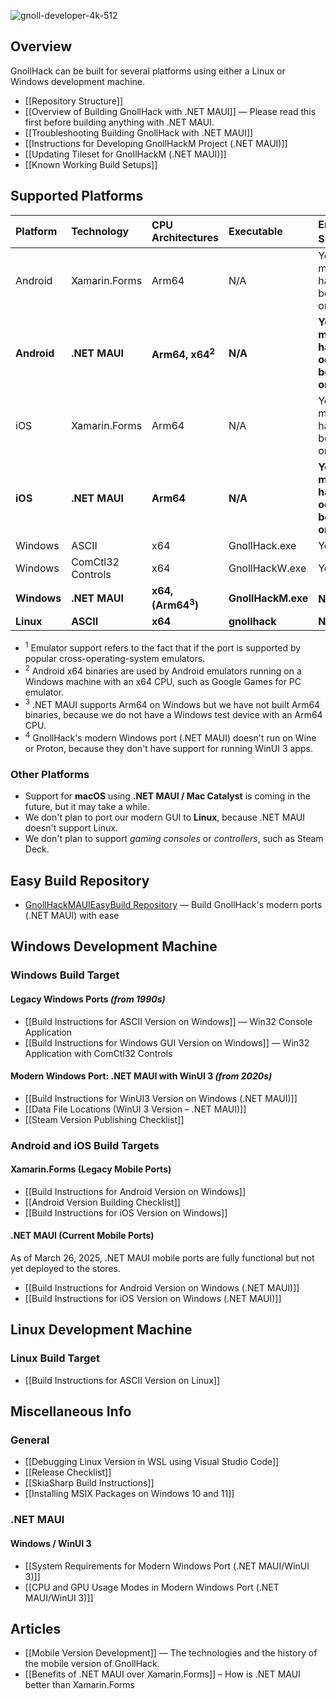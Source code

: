 ![gnoll-developer-4k-512](https://github.com/hyvanmielenpelit/GnollHack/assets/16661034/4776b936-c013-47b4-8bee-636f9dc5120d)


## Overview


GnollHack can be built for several platforms using either a Linux or Windows development machine.

* [[Repository Structure]]
* [[Overview of Building GnollHack with .NET MAUI]] — Please read this first before building anything with .NET MAUI.
* [[Troubleshooting Building GnollHack with .NET MAUI]]
* [[Instructions for Developing GnollHackM Project (.NET MAUI)]]
* [[Updating Tileset for GnollHackM (.NET MAUI)]]
* [[Known Working Build Setups]]


## Supported Platforms


| Platform | Technology | CPU Architectures | Executable | Emulator Support<sup>1</sup> |  Status |
|:---------|:-----------|:------------------|:-----------|:-----------------------------|:--------|
| Android | Xamarin.Forms | Arm64 | N/A | Yes, but may have odd behavior or crash | Legacy |
| **Android** | **.NET MAUI** | **Arm64, x64<sup>2</sup>** | **N/A** | **Yes, but may have odd behavior or crash** | **Current** | 
| iOS | Xamarin.Forms | Arm64 | N/A | Yes, but may have odd behavior or crash | Legacy |
| **iOS** | **.NET MAUI** | **Arm64** | **N/A** | **Yes, but may have odd behavior or crash** | **Current** |
| Windows | ASCII | x64 | GnollHack.exe | Yes | Legacy | 
| Windows | ComCtl32 Controls | x64 | GnollHackW.exe | Yes | Legacy | 
| **Windows** | **.NET MAUI** | **x64, (Arm64<sup>3</sup>)** | **GnollHackM.exe** | **No<sup>4</sup>** | **Current** |
| **Linux** | **ASCII** | **x64** | **gnollhack** | **N/A** | **Current** |

- <sup>1</sup> Emulator support refers to the fact that if the port is supported by popular cross-operating-system emulators.
- <sup>2</sup> Android x64 binaries are used by Android emulators running on a Windows machine with an x64 CPU, such as Google Games for PC emulator.
- <sup>3</sup> .NET MAUI supports Arm64 on Windows but we have not built Arm64 binaries, because we do not have a Windows test device with an Arm64 CPU.
- <sup>4</sup> GnollHack's modern Windows port (.NET MAUI) doesn't run on Wine or Proton, because they don't have support for running WinUI 3 apps.


### Other Platforms


- Support for **macOS** using **.NET MAUI / Mac Catalyst** is coming in the future, but it may take a while.
- We don't plan to port our modern GUI to **Linux**, because .NET MAUI doesn't support Linux.
- We don't plan to support _gaming consoles_ or _controllers_, such as Steam Deck.



## Easy Build Repository


* [GnollHackMAUIEasyBuild Repository](https://github.com/hyvanmielenpelit/GnollHackMAUIEasyBuild) — Build GnollHack's modern ports (.NET MAUI) with ease


## Windows Development Machine


### Windows Build Target


#### Legacy Windows Ports *(from 1990s)*


* [[Build Instructions for ASCII Version on Windows]] — Win32 Console Application
* [[Build Instructions for Windows GUI Version on Windows]] — Win32 Application with ComCtl32 Controls


#### Modern Windows Port: .NET MAUI with WinUI 3 *(from 2020s)*


* [[Build Instructions for WinUI3 Version on Windows (.NET MAUI)]]
* [[Data File Locations (WinUI 3 Version – .NET MAUI)]] 
* [[Steam Version Publishing Checklist]]


### Android and iOS Build Targets


#### Xamarin.Forms (Legacy Mobile Ports)


* [[Build Instructions for Android Version on Windows]]
* [[Android Version Building Checklist]]
* [[Build Instructions for iOS Version on Windows]]


#### .NET MAUI (Current Mobile Ports)


As of March 26, 2025, .NET MAUI mobile ports are fully functional but not yet deployed to the stores.

* [[Build Instructions for Android Version on Windows (.NET MAUI)]]
* [[Build Instructions for iOS Version on Windows (.NET MAUI)]]



## Linux Development Machine


### Linux Build Target


* [[Build Instructions for ASCII Version on Linux]]



## Miscellaneous Info


### General


* [[Debugging Linux Version in WSL using Visual Studio Code]]
* [[Release Checklist]]
* [[SkiaSharp Build Instructions]]
* [[Installing MSIX Packages on Windows 10 and 11]]


### .NET MAUI


#### Windows / WinUI 3


* [[System Requirements for Modern Windows Port (.NET MAUI/WinUI 3)]]
* [[CPU and GPU Usage Modes in Modern Windows Port (.NET MAUI/WinUI 3)]]


## Articles


* [[Mobile Version Development]] — The technologies and the history of the mobile version of GnollHack.
* [[Benefits of .NET MAUI over Xamarin.Forms]] – How is .NET MAUI better than Xamarin.Forms